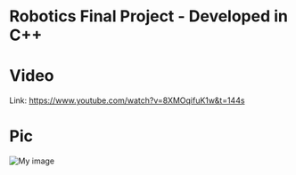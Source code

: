 # Robotics Final Project - Developed in C++

# Video
Link: https://www.youtube.com/watch?v=8XMOqifuK1w&t=144s

# Pic
![My image](http://i66.tinypic.com/j6hn3n.png)
